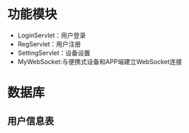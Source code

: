 # 功能模块
- LoginServlet：用户登录
- RegServlet：用户注册
- SettingServlet：设备设置
- MyWebSocket:与便携式设备和APP端建立WebSocket连接

# 数据库
## 用户信息表



